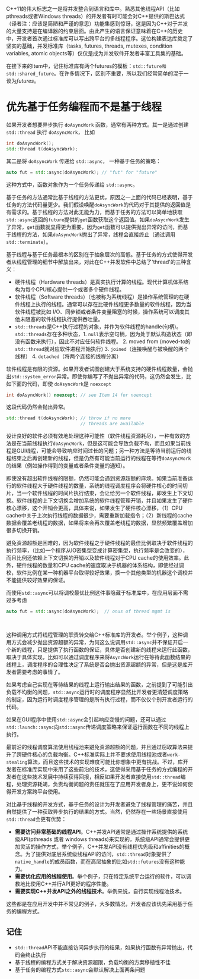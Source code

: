 C++11的伟大标志之一是将并发整合到语言和库中。熟悉其他线程API（比如pthreads或者Windows threads）的开发者有时可能会对C++提供的斯巴达式（译者注：应该是简陋和严谨的意思）功能集感到惊讶，这是因为C++对于并发的大量支持是在编译器的约束层面。由此产生的语言保证意味着在C++的历史中，开发者首次通过标准库可以写出跨平台的多线程程序。这位构建表达库奠定了坚实的基础，并发标准库（tasks, futures, threads, mutexes, condition variables, atomic objects等）仅仅是成为并发软件开发者丰富工具集的基础。

在接下来的Item中，记住标准库有两个futures的模板：`std::future和std::shared_future`。在许多情况下，区别不重要，所以我们经常简单的混于一谈为*futures*。

# 优先基于任务编程而不是基于线程

如果开发者想要异步执行 `doAsyncWork` 函数，通常有两种方式。其一是通过创建 `std::thread` 执行 `doAsyncWork`， 比如
```cpp
int doAsyncWork();
std::thread t(doAsyncWork);
```
其二是将 `doAsyncWork` 传递给 `std::async`， 一种基于任务的策略：
```cpp
auto fut = std::async(doAsyncWork); // "fut" for "future"
```
这种方式中，函数对象作为一个任务传递给 `std::async`。

基于任务的方法通常比基于线程的方法更优，原因之一上面的代码已经表明，基于任务的方法代码量更少。我们假设唤醒`doAsyncWork`的代码对于其提供的返回值是有需求的。基于线程的方法对此无能为力，而基于任务的方法可以简单地获取`std::async`返回的`future`提供的`get`函数获取这个返回值。如果`doAsycnWork`发生了异常，`get`函数就显得更为重要，因为`get`函数可以提供抛出异常的访问，而基于线程的方法，如果`doAsyncWork`抛出了异常，线程会直接终止（通过调用`std::terminate`）。

基于线程与基于任务最根本的区别在于抽象层次的高低。基于任务的方式使得开发者从线程管理的细节中解放出来，对此在C++并发软件中总结了'thread'的三种含义：

- 硬件线程（Hardware threads）是真实执行计算的线程。现代计算机体系结构为每个CPU核心提供一个或者多个硬件线程。
- 软件线程（Software threads）（也被称为系统线程）是操作系统管理的在硬件线程上执行的线程。通常可以存在比硬件线程更多数量的软件线程，因为当软件线程被比如 I/O、同步锁或者条件变量阻塞的时候，操作系统可以调度其他未阻塞的软件线程执行提供吞吐量。
- `std::threads`是C++执行过程的对象，并作为软件线程的handle(句柄)。`std::threads`存在多种状态，1. `null`表示空句柄，因为处于默认构造状态（即没有函数来执行），因此不对应任何软件线程。 2. moved from (moved-to的`std::thread`就对应软件进程开始执行) 3. `joined`（连接唤醒与被唤醒的两个线程） 4. `detached`（将两个连接的线程分离）

软件线程是有限的资源。如果开发者试图创建大于系统支持的硬件线程数量，会抛出`std::system_error`异常。即使你编写了不抛出异常的代码，这仍然会发生，比如下面的代码，即使 `doAsyncWork`是 `noexcept`
```cpp
int doAsyncWork() noexcept; // see Item 14 for noexcept
```
这段代码仍然会抛出异常。
```cpp
std::thread t(doAsyncWork); // throw if no more
                            // threads are available
```

设计良好的软件必须有效地处理这种可能性（软件线程资源耗尽），一种有效的方法是在当前线程执行`doAsyncWork`，但是这可能会导致负载不均，而且如果当前线程是GUI线程，可能会导致响应时间过长的问题；另一种方法是等待当前运行的线程结束之后再创建新的线程，但是仍然有可能当前运行的线程在等待`doAsyncWork`的结果（例如操作得到的变量或者条件变量的通知）。

即使没有超出软件线程的限额，仍然可能会遇到资源超额的麻烦。如果当前准备运行的软件线程大于硬件线程的数量，系统的线程调度程序会将硬件核心的时间切片，当一个软件线程的时间片执行结束，会让给另一个软件线程，即发生上下文切换。软件线程的上下文切换会增加系统的软件线程管理开销，并且如果发生了硬件核心漂移，这个开销会更高，具体来说，如果发生了硬件核心漂移，（1）CPU cache中关于上次执行线程的数据很少，需要重新加载指令；（2）新线程的cache数据会覆盖老线程的数据，如果将来会再次覆盖老线程的数据，显然频繁覆盖增加很多切换开销。

避免资源超额是困难的，因为软件线程之于硬件线程的最佳比例取决于软件线程的执行频率，（比如一个程序从IO密集型变成计算密集型，执行频率是会改变的），而且比例还依赖上下文切换的开销以及软件线程对于CPU cache的使用效率。此外，硬件线程的数量和CPU cache的速度取决于机器的体系结构，即使经过调校，软件比例在某一种机器平台取得较好效果，换一个其他类型的机器这个调校并不能提供较好效果的保证。

而使用`std::async`可以将调校最优比例这件事隐藏于标准库中，在应用层面不需过多考虑

```cpp
auto fut = std::async(doAsyncWork);  // onus of thread mgmt is
																		 // on implement of 
																		 // the Standard Library
```

这种调用方式将线程管理的职责转交给C++标准库的开发者。举个例子，这种调用方式会减少抛出资源超额的异常，为何这么说调用`std::async`并不保证开启一个新的线程，只是提供了执行函数的保证，具体是否创建新的线程来运行此函数，取决于具体实现，比如可以通过调度程序来将`AsyncWork`运行在等待此函数结果的线程上，调度程序的合理性决定了系统是否会抛出资源超额的异常，但是这是库开发者需要考虑的事情了。

如果考虑自己实现在等待结果的线程上运行输出结果的函数，之前提到了可能引出负载不均衡的问题，`std::async`运行时的调度程序显然比开发者更清楚调度策略的制定，因为运行时调度程序管理的是所有执行过程，而不仅仅个别开发者运行的代码。

如果在GUI程序中使用`std::async`会引起响应变慢的问题，还可以通过`std::launch::async`向`std::async`传递调度策略来保证运行函数在不同的线程上执行。

最前沿的线程调度算法使用线程池来避免资源超额的问题，并且通过窃取算法来提升了跨硬件核心的负载均衡。C++标准实际上并不要求使用线程池或者`work-stealing`算法，而且这些技术的实现难度可能比你想象中更有挑战。不过，库开发者在标准库实现中采用了这些前沿的技术，这使得采用基于任务的方式编程的开发者在这些技术发展中持续获得回报，相反如果开发者直接使用`std::thread`编程，处理资源耗竭，负责均衡问题的责任就压在了应用开发者身上，更不说如何使得开发方案跨平台使用。

对比基于线程的开发方式，基于任务的设计为开发者避免了线程管理的痛苦，并且自然提供了一种获取异步执行的结果的方式。当然，仍然存在一些场景直接使用`std::thread`会更有优势：

- **需要访问非常基础的线程API**。C++并发API通常是通过操作系统提供的系统级API(pthreads 或者 windows threads)来实现的，系统级API通常会提供更加灵活的操作方式，举个例子，C++并发API没有线程优先级和affinities的概念。为了提供对底层系统级线程API的访问，`std::thread`对象提供了`native_handle`的成员函数，而在高层抽象的比如`std::futures`没有这种能力。
- **需要优化应用的线程使用**。举个例子，只在特定系统平台运行的软件，可以调教地比使用C++并行API更好的程序性能。
- **需要实现C++并发API之外的线程技术**。举例来说，自行实现线程池技术。

这些都是在应用开发中并不常见的例子，大多数情况，开发者应该优先采用基于任务的编程方式。



## 记住

- `std::thread`API不能直接访问异步执行的结果，如果执行函数有异常抛出，代码会终止执行
- 基于线程的编程方式关于解决资源超限，负载均衡的方案移植性不佳
- 基于任务的编程方式`std::async`会默认解决上面两条问题